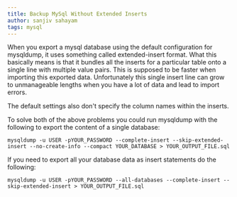 ```yaml
---
title: Backup MySql Without Extended Inserts
author: sanjiv sahayam
tags: mysql
---
```


When you export a mysql database using the default configuration for mysqldump, it uses something called extended-insert format. What this basically means is that it bundles all the inserts for a particular table onto a single line with multiple value pairs. This is supposed to be faster when importing this exported data. Unfortunately this single insert line can grow to unmanageable lengths when you have a lot of data and lead to import errors.

The default settings also don't specify the column names within the inserts. 

To solve both of the above problems you could run mysqldump with the following to export the content of a single database:

```{.scrollx}
mysqldump -u USER -pYOUR_PASSWORD --complete-insert --skip-extended-insert --no-create-info --compact YOUR_DATABASE > YOUR_OUTPUT_FILE.sql
```

If you need to export all your database data as insert statements do the following:

```{.scrollx}
mysqldump -u USER -pYOUR_PASSWORD --all-databases --complete-insert --skip-extended-insert > YOUR_OUTPUT_FILE.sql
```
